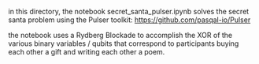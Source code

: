 <under construction>

in this directory, the notebook secret_santa_pulser.ipynb solves the secret santa problem using the Pulser toolkit:  https://github.com/pasqal-io/Pulser

the notebook uses a Rydberg Blockade to accomplish the XOR of the various binary variables / qubits that correspond to participants buying each other a gift 
and writing each other a poem.
